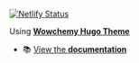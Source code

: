 [![Netlify Status](https://api.netlify.com/api/v1/badges/4dec8a8b-8fd6-4eca-94b9-4605c7d8563b/deploy-status)](https://app.netlify.com/sites/nikolaus-vertovec/deploys)

Using [**Wowchemy Hugo Theme**](https://wowchemy.com/hugo-themes/)
- 📚 [View the **documentation**](https://wowchemy.com/docs/)

